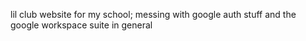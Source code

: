lil club website for my school; messing with google auth stuff and the google workspace suite in general
